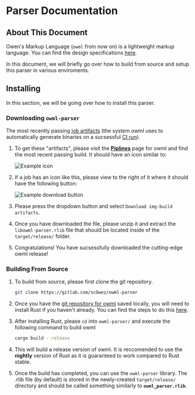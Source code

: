 # Parser Documentation

## About This Document

Owen's Markup Language (`owml` from now on) is a lightweight markup language. You can find the design specifications [here](language-spec.md).

In this document, we will briefly go over how to build from source and setup this parser in various enviroments.

## Installing

In this section, we will be going over how to install this parser.

### Downloading `owml-parser`

The most recently passing [job artifacts](https://docs.gitlab.com/ee/user/project/pipelines/job_artifacts.html) (the system owml uses to automatically generate binaries on a sucsessful [CI run](https://docs.gitlab.com/ee/ci/)).

1. To get these "artifacts", please visit the **[Piplines](https://gitlab.com/scOwez/owml-parser/pipelines)** page for owml and find the most recent passing build. It should have an icon similar to:

    ![Example icon](https://i.imgur.com/o7kw9J8.png)

2. If a job has an icon like this, please view to the right of it where it should have the following button:

    ![Example download button](https://i.imgur.com/C50nhJ0.png)

3. Please press the dropdown button and select `Download img-build artifacts`.

4. Once you have downloaded the file, please unzip it and extract the `libowml-parser.rlib` file that should be located inside of the `target/release/` folder.

5. Congratulations! You have sucsessfully downloaded the cutting-edge owml release!

### Building From Source

1. To build from source, please first clone the git repository.

    ```bash
    git clone https://gitlab.com/scOwez/owml-parser
    ```

2. Once you have the [git repository for owml](https://gitlab.com/scOwez/owml-parser/) saved locally, you will need to install Rust if you haven't already. You can find the steps to do this [here](https://www.rust-lang.org/tools/install/).

3. After installing Rust, please `cd` into `owml-parser/` and execute the following command to build owml

    ```bash
    cargo build --release
    ```

4. This will build a release version of owml. It is reccomended to use the **nightly** version of Rust as it is guaranteed to work compared to Rust stable.

5. Once the build has completed, you can use the `owml-parser` library. The .rlib file (by default) is stored in the newly-created `target/release/` directory and should be called something similarly to **`owml_parser.rlib`**.

